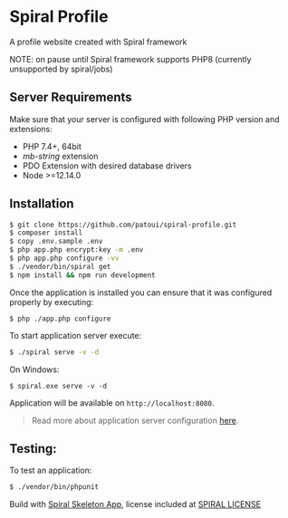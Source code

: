 # Spiral Profile

A profile website created with Spiral framework 

NOTE: on pause until Spiral framework supports PHP8 (currently unsupported by spiral/jobs)

Server Requirements
--------
Make sure that your server is configured with following PHP version and extensions:
* PHP 7.4+, 64bit
* *mb-string* extension
* PDO Extension with desired database drivers
* Node >=12.14.0

Installation
--------
```bash
$ git clone https://github.com/patoui/spiral-profile.git
$ composer install
$ copy .env.sample .env
$ php app.php encrypt:key -m .env
$ php app.php configure -vv
$ ./vendor/bin/spiral get
$ npm install && npm run development
```

Once the application is installed you can ensure that it was configured properly by executing:

```
$ php ./app.php configure
```

To start application server execute:

```bash
$ ./spiral serve -v -d
```

On Windows:

```$xslt
$ spiral.exe serve -v -d
```

Application will be available on `http://localhost:8080`.

> Read more about application server configuration [here](https://roadrunner.dev/docs).

Testing:
--------
To test an application:

```bash
$ ./vendor/bin/phpunit
```

Build with [Spiral Skeleton App](https://github.com/spiral/app), license included at [SPIRAL LICENSE](./SPIRAL-LICENSE)
